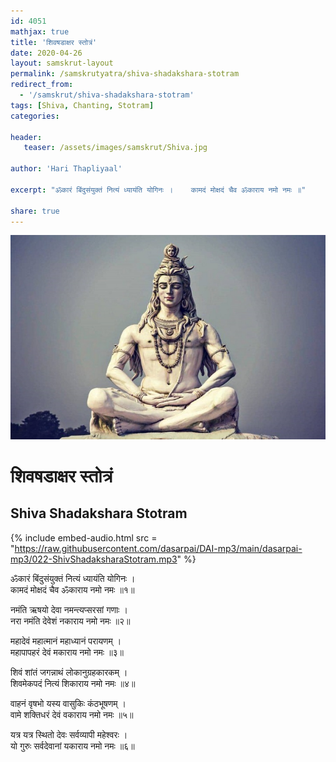 ```yaml
---    
id: 4051    
mathjax: true    
title: 'शिवषडाक्षर स्तोत्रं'    
date: 2020-04-26    
layout: samskrut-layout 
permalink: /samskrutyatra/shiva-shadakshara-stotram
redirect_from: 
  - '/samskrut/shiva-shadakshara-stotram'
tags: [Shiva, Chanting, Stotram]    
categories:    
    
header:    
   teaser: /assets/images/samskrut/Shiva.jpg    
    
author: 'Hari Thapliyaal'    
    
excerpt: "ॐकारं बिंदुसंयुक्तं नित्यं ध्यायंति योगिनः ।    कामदं मोक्षदं चैव ॐकाराय नमो नमः ॥"   
    
share: true    
---    
```

    
![](/assets/images/samskrut/Shiva.jpg)    
    
# शिवषडाक्षर स्तोत्रं    
## Shiva Shadakshara Stotram    
    
{% include embed-audio.html src = "https://raw.githubusercontent.com/dasarpai/DAI-mp3/main/dasarpai-mp3/022-ShivShadaksharaStotram.mp3" %}     
    
    
    
ॐकारं बिंदुसंयुक्तं नित्यं ध्यायंति योगिनः ।    
कामदं मोक्षदं चैव ॐकाराय नमो नमः ॥१॥    
    
नमंति ऋषयो देवा नमन्त्यप्सरसां गणाः ।    
नरा नमंति देवेशं नकाराय नमो नमः ॥२॥    
    
महादेवं महात्मानं महाध्यानं परायणम् ।    
महापापहरं देवं मकाराय नमो नमः ॥३॥    
    
शिवं शांतं जगन्नाथं लोकानुग्रहकारकम् ।    
शिवमेकपदं नित्यं शिकाराय नमो नमः ॥४॥    
    
वाहनं वृषभो यस्य वासुकिः कंठभूषणम् ।    
वामे शक्तिधरं देवं वकाराय नमो नमः ॥५॥    
    
यत्र यत्र स्थितो देवः सर्वव्यापी महेश्वरः ।    
यो गुरुः सर्वदेवानां यकाराय नमो नमः ॥६॥    
    
